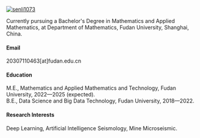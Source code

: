 

[![senli1073](https://img.shields.io/badge/senli1073-github-blue?logo=github)](https://github.com/senli1073)

Currently pursuing a Bachelor's Degree in Mathematics and Applied Mathematics, at Department of Mathematics, Fudan University, Shanghai, China.

#### Email
20307110463[at]fudan.edu.cn

#### Education
M.E., Mathematics and Applied Mathematics and Technology, Fudan University, 2022—2025 (expected).\
B.E., Data Science and Big Data Technology, Fudan University, 2018—2022.

#### Research Interests
Deep Learning, Artificial Intelligence Seismology, Mine Microseismic.

